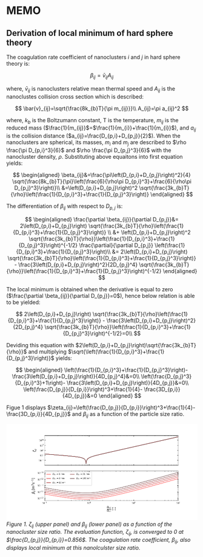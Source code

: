 # MEMO
## Derivation of local minimum of hard sphere theory
The coagulation rate coefficient of nanoclusters $i$ and $j$ in hard sphere theory is:

$$
\beta_{ij}=\bar{v}_{ij}A_{ij}
$$

where, $\bar{v}_{ij}$ is nanoclusters relative mean thermal speed and $A_{ij}$ is the nanoclustes collision cross section which is described:

$$
\bar{v}_{ij}=\sqrt{\frac{8k_{b}T}{\pi m_{ij}}}\\
A_{ij}=\pi a_{ij}^2
$$

where, $k_{b}$ is the Boltzumann constant, T is the temperature, $m_{ij}$ is the reduced mass ($\frac{1}{m_{ij}}$=$\frac{1}{m_{i}}+\frac{1}{m_{i}}$), and  $a_{ij}$  is the collision distance ($a_{ij}=\frac{D_{p,i}+D_{p,j}}{2}$). When the nanoclusters are spherical, its masses, ${m_{i}}$ and ${m_{j}}$ are described to $\rho \frac{\pi D_{p,i}^3}{6}$ and $\rho \frac{\pi D_{p,j}^3}{6}$ with the nanocluster density, $\rho$. Substituting above equaitons into first equation yields:

$$
\begin{aligned}
\beta_{ij}&=\frac{\pi\left(D_{p,i}+D_{p,j}\right)^2}{4}
    \sqrt{\frac{8k_{b}T}{\pi}\left(\frac{6}{\rho\pi D_{p,i}^3}+\frac{6}{\rho\pi D_{p,j}^3}\right)}\\
    &=\left(D_{p,i}+D_{p,j}\right)^2
    \sqrt{\frac{3k_{b}T}{\rho}\left(\frac{1}{D_{p,i}^3}+\frac{1}{D_{p,j}^3}\right)}
\end{aligned}
$$

The differentiation of $\beta_{ij}$ with respect to $D_{p,j}$ is:

$$
\begin{aligned}
    \frac{\partial \beta_{ij}}{\partial D_{p,j}}&=
    2\left(D_{p,i}+D_{p,j}\right)
    \sqrt{\frac{3k_{b}T}{\rho}\left(\frac{1}{D_{p,i}^3}+\frac{1}{D_{p,j}^3}\right)} \\
    &+
    \left(D_{p,i}+D_{p,j}\right)^2
    \sqrt{\frac{3k_{b}T}{\rho}}\left(\frac{1}{D_{p,i}^3}+\frac{1}{D_{p,j}^3}\right)^{-1/2}
    \frac{\partial}{\partial D_{p,j}}
    \left(\frac{1}{D_{p,i}^3}+\frac{1}{D_{p,j}^3}\right)\\
    &=
    2\left(D_{p,i}+D_{p,j}\right)
    \sqrt{\frac{3k_{b}T}{\rho}\left(\frac{1}{D_{p,i}^3}+\frac{1}{D_{p,j}^3}\right)} 
    -
    \frac{3\left(D_{p,i}+D_{p,j}\right)^2}{2D_{p,j}^4}
    \sqrt{\frac{3k_{b}T}{\rho}}\left(\frac{1}{D_{p,i}^3}+\frac{1}{D_{p,j}^3}\right)^{-1/2}
\end{aligned}
$$

The local minimum is obtained when the derivative is equal to zero ($\frac{\partial \beta_{ij}}{\partial D_{p,j}}=0$), hence below relation is able to be yielded:

$$
    2\left(D_{p,i}+D_{p,j}\right)
    \sqrt{\frac{3k_{b}T}{\rho}\left(\frac{1}{D_{p,i}^3}+\frac{1}{D_{p,j}^3}\right)} 
    -
    \frac{3\left(D_{p,i}+D_{p,j}\right)^2}{2D_{p,j}^4}
    \sqrt{\frac{3k_{b}T}{\rho}}\left(\frac{1}{D_{p,i}^3}+\frac{1}{D_{p,j}^3}\right)^{-1/2}=0\\
$$

Deviding this equation with $2\left(D_{p,i}+D_{p,j}\right)\sqrt{\frac{3k_{b}T}{\rho}}$ and multiplying $\sqrt{\left(\frac{1}{D_{p,i}^3}+\frac{1}{D_{p,j}^3}\right)}$ yields:

$$
\begin{aligned}
    \left(\frac{1}{D_{p,i}^3}+\frac{1}{D_{p,j}^3}\right)-
    \frac{3\left(D_{p,i}+D_{p,j}\right)}{4D_{p,j}^4}&=0\\
    \left(\frac{D_{p,j}^3}{D_{p,i}^3}+1\right)-
    \frac{3\left(D_{p,i}+D_{p,j}\right)}{4D_{p,j}}&=0\\
    \left(\frac{D_{p,j}}{D_{p,i}}\right)^3+\frac{1}{4}-
    \frac{3D_{p,i}}{4D_{p,j}}&=0
\end{aligned}
$$

Figue 1 displays $\zeta_{ij}=\left(\frac{D_{p,j}}{D_{p,i}}\right)^3+\frac{1}{4}-\frac{3D_{p,i}}{4D_{p,j}}$ and $\beta_{ij}$ as a function of the particle size ratio.

![Figure 1](./Figure1.png)
*Figure 1. $\zeta_{ij}$ (upper panel) and $\beta_{ij}$ (lower panel) as a function of the nanocluster size ratio.  The evaluation function, $\zeta_{ij}$, is converged to 0 at $\frac{D_{p,j}}{D_{p,i}}=0.856$.  The coagulation rate coefficient, $\beta_{ij}$, also displays local minimum at this nanolculster size ratio.*



